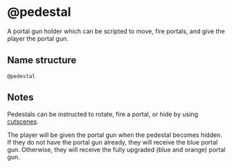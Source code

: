 # @pedestal

A portal gun holder which can be scripted to move, fire portals, and give the
player the portal gun.

## Name structure

```
@pedestal
```

## Notes

Pedestals can be instructed to rotate, fire a portal, or hide by using
[cutscenes](../cutscenes/README.md).

The player will be given the portal gun when the pedestal becomes hidden. If
they do not have the portal gun already, they will receive the blue portal gun.
Otherwise, they will receive the fully upgraded (blue and orange) portal gun.
